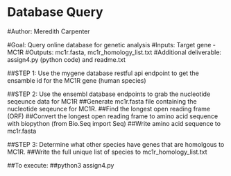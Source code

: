 # Database Query

#Author: Meredith Carpenter

#Goal: Query online database for genetic analysis
#Inputs: Target gene - MC1R
#Outputs: mc1r.fasta, mc1r_homology_list.txt
#Additional deliverable: assign4.py (python code) and readme.txt

##STEP 1: Use the mygene database restful api endpoint to get the ensamble id for the MC1R gene (human species)

##STEP 2: Use the ensembl database endpoints to grab the nucleotide seqeunce data for MC1R
##Generate mc1r.fasta file containing the nucleotide seqeunce for MC1R.
##Find the longest open reading frame (ORF)
##Convert the longest open reading frame to amino acid sequence with biopython (from Bio.Seq import Seq)
##Write amino acid sequence to mc1r.fasta

##STEP 3: Determine what other species have genes that are homolgous to MC1R.
##Write the full unique list of species to mc1r_homology_list.txt

##To execute:
##python3 assign4.py
